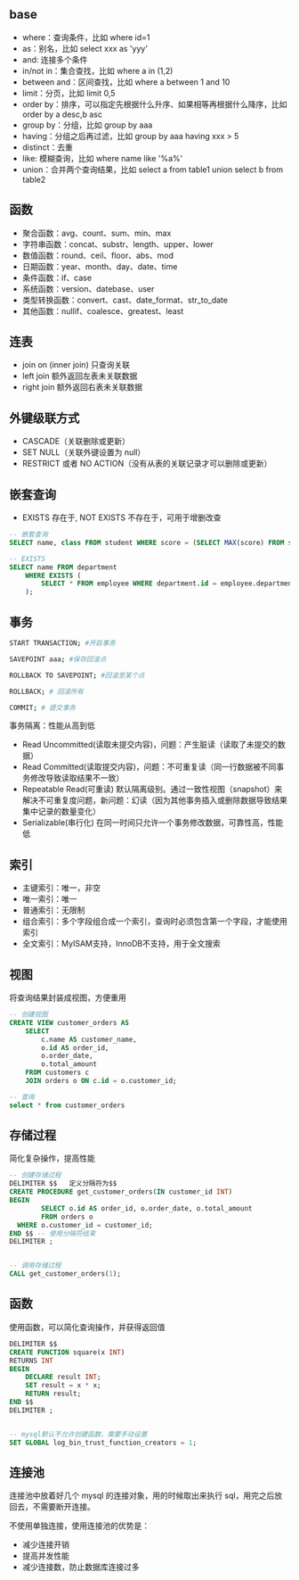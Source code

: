 ## base

- where：查询条件，比如 where id=1
- as：别名，比如 select xxx as 'yyy'
- and: 连接多个条件
- in/not in：集合查找，比如 where a in (1,2)
- between and：区间查找，比如 where a between 1 and 10
- limit：分页，比如 limit 0,5
- order by：排序，可以指定先根据什么升序、如果相等再根据什么降序，比如 order by a desc,b asc
- group by：分组，比如 group by aaa
- having：分组之后再过滤，比如 group by aaa having xxx > 5
- distinct：去重
- like: 模糊查询，比如 where name like '%a%'
- union：合并两个查询结果，比如 select a from table1 union select b from table2

## 函数

- 聚合函数：avg、count、sum、min、max
- 字符串函数：concat、substr、length、upper、lower
- 数值函数：round、ceil、floor、abs、mod
- 日期函数：year、month、day、date、time
- 条件函数：if、case
- 系统函数：version、datebase、user
- 类型转换函数：convert、cast、date_format、str_to_date
- 其他函数：nullif、coalesce、greatest、least

## 连表

- join on (inner join) 只查询关联
- left join 额外返回左表未关联数据
- right join 额外返回右表未关联数据

## 外键级联方式

- CASCADE（关联删除或更新）
- SET NULL（关联外键设置为 null）
- RESTRICT 或者 NO ACTION（没有从表的关联记录才可以删除或更新）

## 嵌套查询

- EXISTS 存在于, NOT EXISTS 不存在于，可用于增删改查

```sql
-- 嵌套查询
SELECT name, class FROM student WHERE score = (SELECT MAX(score) FROM student);

-- EXISTS
SELECT name FROM department
    WHERE EXISTS (
        SELECT * FROM employee WHERE department.id = employee.department_id
    );
```

## 事务

```bash
START TRANSACTION; #开启事务

SAVEPOINT aaa; #保存回滚点

ROLLBACK TO SAVEPOINT; #回滚至某个点

ROLLBACK; # 回滚所有

COMMIT; # 提交事务
```

事务隔离：性能从高到低

- Read Uncommitted(读取未提交内容)，问题：产生脏读（读取了未提交的数据）
- Read Committed(读取提交内容)，问题：不可重复读（同一行数据被不同事务修改导致读取结果不一致）
- Repeatable Read(可重读) 默认隔离级别。通过一致性视图（snapshot）来解决不可重复度问题，新问题：幻读（因为其他事务插入或删除数据导致结果集中记录的数量变化）
- Serializable(串行化) 在同一时间只允许一个事务修改数据，可靠性高，性能低

## 索引

- 主键索引：唯一，非空
- 唯一索引：唯一
- 普通索引：无限制
- 组合索引：多个字段组合成一个索引，查询时必须包含第一个字段，才能使用索引
- 全文索引：MyISAM支持，InnoDB不支持，用于全文搜索

## 视图

将查询结果封装成视图，方便重用

```sql
-- 创建视图
CREATE VIEW customer_orders AS 
    SELECT 
        c.name AS customer_name, 
        o.id AS order_id, 
        o.order_date, 
        o.total_amount
    FROM customers c
    JOIN orders o ON c.id = o.customer_id;

-- 查询
select * from customer_orders
```

## 存储过程

简化复杂操作，提高性能

```sql
-- 创建存储过程
DELIMITER $$   定义分隔符为$$
CREATE PROCEDURE get_customer_orders(IN customer_id INT)
BEGIN
        SELECT o.id AS order_id, o.order_date, o.total_amount
        FROM orders o
  WHERE o.customer_id = customer_id;
END $$ -- 使用分隔符结束
DELIMITER ;


-- 调用存储过程
CALL get_customer_orders(1);
```

## 函数

使用函数，可以简化查询操作，并获得返回值

```sql
DELIMITER $$
CREATE FUNCTION square(x INT)
RETURNS INT
BEGIN
    DECLARE result INT;
    SET result = x * x;
    RETURN result;
END $$
DELIMITER ;


-- mysql默认不允许创建函数，需要手动设置
SET GLOBAL log_bin_trust_function_creators = 1;
```

## 连接池

连接池中放着好几个 mysql 的连接对象，用的时候取出来执行 sql，用完之后放回去，不需要断开连接。

不使用单独连接，使用连接池的优势是：

- 减少连接开销
- 提高并发性能
- 减少连接数，防止数据库连接过多
